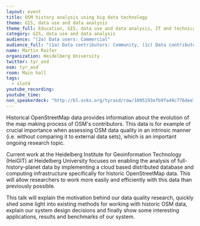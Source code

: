 ```yaml
---
layout: event
title: OSM history analysis using big data technology
theme: GIS, data use and data analysis
theme_full: Education, GIS, data use and data analysis, IT and technical, operations
category: GIS, data use and data analysis
audience: "(2a) Data users: Commercial"
audience_full: "(1a) Data contributors: Community, (1c) Data contributors: Companies (data feedback, driven by need of data...), (2a) Data users: Commercial, (2b) Data users: Non-profit and public service, (2c) Data users: Personal"
name: Martin Raifer
organization: Heidelberg University
twitter: tyr_asd
osm: tyr_asd
room: Main hall
tags:
  - slot9
youtube_recording:
youtube_time:
non_speakerdeck: "http://bl.ocks.org/tyrasd/raw/1895193efb9fa49c776dee73ab5d717c/"
---
```

Historical OpenStreetMap data provides information about the evolution of the map making process of OSM's contributors. This data is for example of crucial importance when assessing OSM data quality in an intrinsic manner (i.e. without comparing it to external data sets), which is an important ongoing research topic.

Current work at the Heidelberg Institute for Geoinformation Technology (HeiGIT) at Heidelberg University focuses on enabling the analysis of full-history-planet data by implementing a cloud based distributed database and computing infrastructure specifically for historic OpenStreetMap data. This will allow researchers to work more easily and efficiently with this data than previously possible.

This talk will explain the motivation behind our data quality research, quickly shed some light into existing methods for working with historic OSM data, explain our system design decisions and finally show some interesting applications, results and benchmarks of our system.

